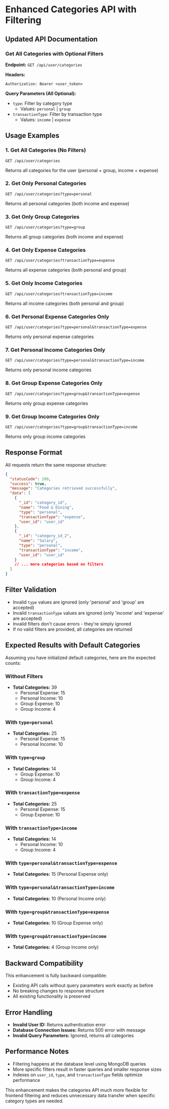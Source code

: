 # Enhanced Categories API with Filtering

## Updated API Documentation

### Get All Categories with Optional Filters

**Endpoint:** `GET /api/user/categories`

**Headers:**
```
Authorization: Bearer <user_token>
```

**Query Parameters (All Optional):**
- `type`: Filter by category type
  - Values: `personal` | `group`
- `transactionType`: Filter by transaction type  
  - Values: `income` | `expense`

## Usage Examples

### 1. Get All Categories (No Filters)
```
GET /api/user/categories
```
Returns all categories for the user (personal + group, income + expense)

### 2. Get Only Personal Categories
```
GET /api/user/categories?type=personal
```
Returns all personal categories (both income and expense)

### 3. Get Only Group Categories
```
GET /api/user/categories?type=group
```
Returns all group categories (both income and expense)

### 4. Get Only Expense Categories
```
GET /api/user/categories?transactionType=expense
```
Returns all expense categories (both personal and group)

### 5. Get Only Income Categories
```
GET /api/user/categories?transactionType=income
```
Returns all income categories (both personal and group)

### 6. Get Personal Expense Categories Only
```
GET /api/user/categories?type=personal&transactionType=expense
```
Returns only personal expense categories

### 7. Get Personal Income Categories Only
```
GET /api/user/categories?type=personal&transactionType=income
```
Returns only personal income categories

### 8. Get Group Expense Categories Only
```
GET /api/user/categories?type=group&transactionType=expense
```
Returns only group expense categories

### 9. Get Group Income Categories Only
```
GET /api/user/categories?type=group&transactionType=income
```
Returns only group income categories

## Response Format

All requests return the same response structure:

```json
{
  "statusCode": 200,
  "success": true,
  "message": "Categories retrieved successfully",
  "data": [
    {
      "_id": "category_id",
      "name": "Food & Dining",
      "type": "personal",
      "transactionType": "expense",
      "user_id": "user_id"
    },
    {
      "_id": "category_id_2", 
      "name": "Salary",
      "type": "personal",
      "transactionType": "income",
      "user_id": "user_id"
    }
    // ... more categories based on filters
  ]
}
```

## Filter Validation

- Invalid `type` values are ignored (only 'personal' and 'group' are accepted)
- Invalid `transactionType` values are ignored (only 'income' and 'expense' are accepted)
- Invalid filters don't cause errors - they're simply ignored
- If no valid filters are provided, all categories are returned

## Expected Results with Default Categories

Assuming you have initialized default categories, here are the expected counts:

### Without Filters
- **Total Categories:** 39
  - Personal Expense: 15
  - Personal Income: 10  
  - Group Expense: 10
  - Group Income: 4

### With `type=personal`
- **Total Categories:** 25
  - Personal Expense: 15
  - Personal Income: 10

### With `type=group`
- **Total Categories:** 14
  - Group Expense: 10
  - Group Income: 4

### With `transactionType=expense`
- **Total Categories:** 25
  - Personal Expense: 15
  - Group Expense: 10

### With `transactionType=income`
- **Total Categories:** 14
  - Personal Income: 10
  - Group Income: 4

### With `type=personal&transactionType=expense`
- **Total Categories:** 15 (Personal Expense only)

### With `type=personal&transactionType=income`
- **Total Categories:** 10 (Personal Income only)

### With `type=group&transactionType=expense`
- **Total Categories:** 10 (Group Expense only)

### With `type=group&transactionType=income`
- **Total Categories:** 4 (Group Income only)

## Backward Compatibility

This enhancement is fully backward compatible:
- Existing API calls without query parameters work exactly as before
- No breaking changes to response structure
- All existing functionality is preserved

## Error Handling

- **Invalid User ID:** Returns authentication error
- **Database Connection Issues:** Returns 500 error with message
- **Invalid Query Parameters:** Ignored, returns all categories

## Performance Notes

- Filtering happens at the database level using MongoDB queries
- More specific filters result in faster queries and smaller response sizes
- Indexes on `user_id`, `type`, and `transactionType` fields optimize performance

This enhancement makes the categories API much more flexible for frontend filtering and reduces unnecessary data transfer when specific category types are needed.